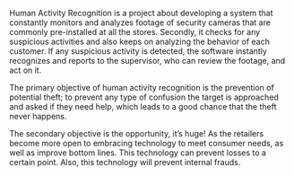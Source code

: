 Human Activity Recognition is a project about developing a system that constantly monitors and analyzes footage of security cameras that are commonly pre-installed at all the stores. Secondly, it checks for any suspicious activities and also keeps on analyzing the behavior of each customer. If any suspicious activity is detected, the software instantly recognizes and reports to the supervisor, who can review the footage, and act on it.

The primary objective of human activity recognition is the prevention of potential theft; to prevent any type of confusion the target is approached and asked if they need help, which leads to a good chance that the theft never happens.

The secondary objective is the opportunity, it’s huge! As the retailers become more open to embracing technology to meet consumer needs, as well as improve bottom lines. This technology can prevent losses to a certain point. Also, this technology will prevent internal frauds.
